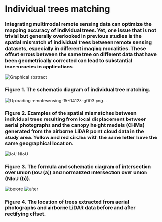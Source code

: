 # Individual trees matching

### Integrating multimodal remote sensing data can optimize the mapping accuracy of individual trees. Yet, one issue that is not trivial but generally overlooked in previous studies is the spatial mismatch of individual trees between remote sensing datasets, especially in different imaging modalities. These offset errors between the same tree on different data that have been geometrically corrected can lead to substantial inaccuracies in applications.

![Graphical abstract](https://github.com/XUYIRS/Individual_trees_matching/assets/31101718/0e28d0b2-258d-49ee-9cab-caa4396f10f0)
### Figure 1. The schematic diagram of individual tree matching.

![Uploading remotesensing-15-04128-g003.png…]()
### Figure 2. Examples of the spatial mismatches between individual trees resulting from local displacement between aerial photographs and the canopy height models (CHMs) generated from the airborne LiDAR point cloud data in the study area. Yellow and red circles with the same letter have the same geographical location.

![IoU NIoU](https://github.com/XUYIRS/Individual_trees_matching/assets/31101718/5a8619e9-bb4e-4cdf-9f55-33515ca09fd5)
### Figure 3. The formula and schematic diagram of intersection over union (IoU (a)) and normalized intersection over union (NIoU (b)).

![before](https://github.com/XUYIRS/Individual_trees_matching/assets/31101718/3c0b665b-8d64-4193-bb07-38d7bc88a9f0)
![after](https://github.com/XUYIRS/Individual_trees_matching/assets/31101718/e2a52b7d-cfd6-43d8-a0af-c53e07df4fbc)
### Figure 4. The location of trees extracted from aerial photographs and airborne LiDAR data before and after rectifying offset.

